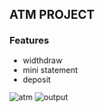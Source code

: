  <h2>ATM PROJECT</h2>
      <h3>Features</h3>
      <ul>
          <li>widthdraw</li>
          <li>mini statement</li>
          <li>deposit</li>
      </ul>
      <img src="https://blog.burroughs.com/hs-fs/hubfs/Blogs/Customer-using-ATM.jpg?width=2119&name=Customer-using-ATM.jpg" alt="atm" />
       <img src="https://user-images.githubusercontent.com/103720356/230714156-6c6ba19b-9483-4608-9dc1-5e782238499c.png
" alt="output" />
